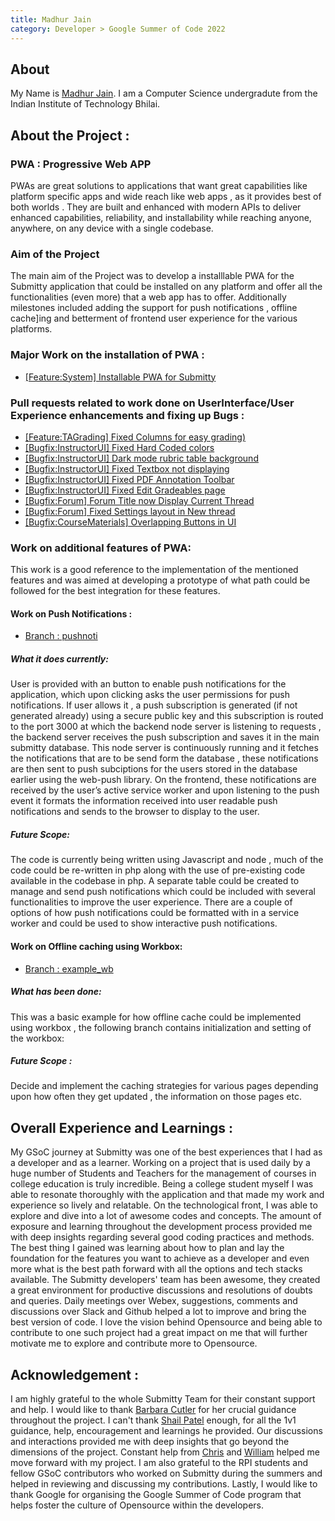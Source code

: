 ```yaml
---
title: Madhur Jain
category: Developer > Google Summer of Code 2022
---
```

## About
My Name is [Madhur Jain](https://github.com/immortalcodes). I am a Computer Science undergradute from the Indian Institute of Technology Bhilai.

## About the Project :

### PWA : Progressive Web APP
PWAs are great solutions to applications that want great capabilities like platform specific apps and wide reach like web apps , as it provides best of both worlds .
They are built and enhanced with modern APIs to deliver enhanced capabilities, reliability, and installability while reaching anyone, anywhere, on any device with a single codebase.


### Aim of the Project
The main aim of the Project was to develop a installlable  PWA  for the Submitty application that could be installed on any platform and offer all the functionalities (even more) that a web app has to offer.
Additionally milestones included adding the support for push notifications , offline cache]ing  and betterment of frontend user experience for the  various platforms.


### Major Work on the installation of PWA :
- [[Feature:System] Installable PWA for Submitty](https://github.com/Submitty/Submitty/pull/8121)


### Pull requests related to work done on UserInterface/User Experience enhancements and fixing up Bugs  :
- [[Feature:TAGrading] Fixed Columns for easy grading)](https://github.com/Submitty/Submitty/pull/8173 )
- [[Bugfix:InstructorUI] Fixed Hard Coded colors](https://github.com/Submitty/Submitty/pull/7888)
- [[Bugfix:InstructorUI] Dark mode rubric table background](https://github.com/Submitty/Submitty/pull/7964)
- [[Bugfix:InstructorUI] Fixed Textbox not displaying](https://github.com/Submitty/Submitty/pull/7994)
- [[Bugfix:InstructorUI] Fixed PDF Annotation Toolbar](https://github.com/Submitty/Submitty/pull/8000)
- [[Bugfix:InstructorUI] Fixed Edit Gradeables page](https://github.com/Submitty/Submitty/pull/7984)
- [[Bugfix:Forum] Forum Title now Display Current Thread](https://github.com/Submitty/Submitty/pull/8062)
- [[Bugfix:Forum] Fixed Settings layout in New thread](https://github.com/Submitty/Submitty/pull/8104)
- [[Bugfix:CourseMaterials] Overlapping Buttons in UI](https://github.com/Submitty/Submitty/pull/8274)


### Work on additional features of PWA:
This work is a good reference to the implementation of the mentioned features and was aimed at developing a prototype of what path could be followed for the best integration for these features.

#### Work on Push Notifications :
- [Branch : pushnoti](https://github.com/Submitty/Submitty/tree/pushnoti)
##### What it does currently:
User is provided with an button to enable push notifications for the application, which  upon clicking asks the user  permissions for push notifications.
If user allows it , a push subscription is generated (if not generated already) using a secure public key and this subscription is routed to the port 3000 at which the backend node server is listening to requests , the backend server receives the push subscription and saves it in the main submitty database.
This node server is continuously running and it fetches the notifications that are to be send form the database , these notifications are then sent to push subciptions for the users stored in the database earlier using the web-push library.
On the frontend, these notifications are received by the user’s active service worker and upon listening to the push event it formats the information received into user readable push notifications and sends to the browser to display to the user.
##### Future Scope: 
The code is currently being written using Javascript and node , much of the code could be re-written in php along with the use of pre-existing code available in the codebase in php.
A separate table could be created to manage and send push notifications which could be included with several functionalities to improve the user experience.
There are a couple of options of how push  notifications could be formatted with in a service worker and could be used to show interactive push notifications.


#### Work on Offline caching using Workbox:
- [Branch : example_wb](https://github.com/Submitty/Submitty/tree/example_wb)
##### What has been done:
This was a basic example for how offline cache could be implemented using workbox , the following branch contains initialization and setting of the workbox:
##### Future Scope :
Decide and implement the caching strategies for various pages depending upon how often they get updated , the information on those pages etc.


## Overall Experience and Learnings :

My GSoC journey at Submitty was one of the best experiences that I  had as a developer and as a learner. Working on a project that is used daily by a huge number of Students and Teachers for the management of courses in college education is truly incredible. Being a college student myself I was able to resonate thoroughly with the application and that made my work and experience so lively and relatable. 
On the technological front, I was able to explore and dive into a lot of awesome codes and concepts. The amount of exposure and learning throughout the development process provided me with deep insights regarding several good coding practices and methods. The best thing I gained was learning about how to plan and lay the foundation for the features you want to achieve as a developer and even more what is the best path forward with all the options and tech stacks available.
The Submitty developers' team has been awesome, they created a great environment for productive discussions and resolutions of doubts and queries. Daily meetings over Webex, suggestions, comments and discussions over Slack and Github helped a lot to improve and bring the best version of code.
I love the vision behind Opensource and being able to contribute to one such project had a great impact on me that will further motivate me to explore and contribute more to Opensource.



## Acknowledgement : 

I am highly grateful to the whole Submitty Team for their constant support and help. I would like to thank [Barbara Cutler](https://github.com/bmcutler) for her crucial guidance throughout the project. I can't thank [Shail Patel](https://github.com/shailpatels) enough, for all the 1v1 guidance, help, encouragement and learnings he provided. Our discussions and interactions provided me with deep insights that go beyond the dimensions of the project. Constant help from
[Chris](https://github.com/cjreed121) and [William](https://github.com/williamjallen) helped me move forward with my project.
I am also grateful to the RPI students and fellow GSoC contributors who worked on Submitty during the summers and helped in reviewing and discussing my contributions.
Lastly, I would like to thank Google for organising the Google Summer of Code program that helps foster the culture of Opensource within the developers.
